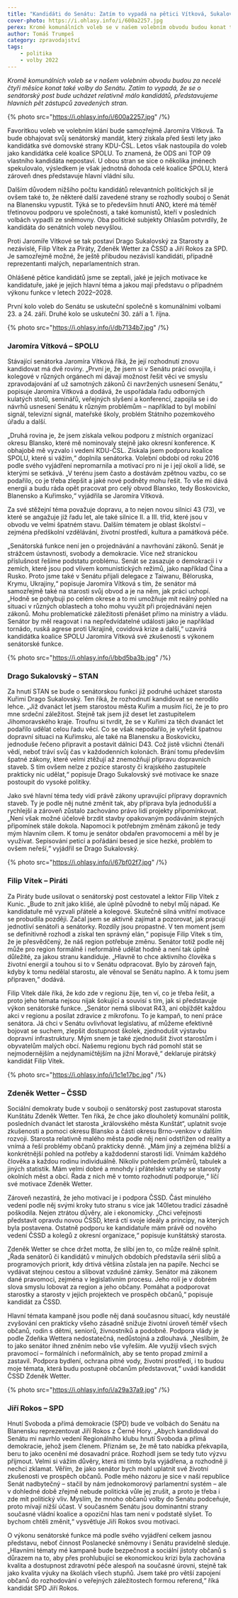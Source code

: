```yaml
---
title: "Kandidáti do Senátu: Zatím to vypadá na pětici Vítková, Sukalovský, Vítek, Wetter a Rokos"
cover-photo: https://i.ohlasy.info/i/600a2257.jpg
perex: Kromě komunálních voleb se v našem volebním obvodu budou konat také volby do Senátu, představujeme hlavních pět zástupců zavedených stran.
author: Tomáš Trumpeš
category: zpravodajství
tags:
    - politika
    - volby 2022
---
```


*Kromě komunálních voleb se v našem volebním obvodu budou za necelé čtyři měsíce konat také volby do Senátu. Zatím to vypadá, že se o senátorský post bude ucházet relativně málo kandidátů, představujeme hlavních pět zástupců zavedených stran.*

{% photo src="https://i.ohlasy.info/i/600a2257.jpg" /%}

Favoritkou voleb ve volebním klání bude samozřejmě Jaromíra Vítková. Ta bude obhajovat svůj senátorský mandát, který získala před šesti lety jako kandidátka své domovské strany KDU-ČSL. Letos však nastoupila do voleb jako kandidátka celé koalice SPOLU. To znamená, že ODS ani TOP 09 vlastního kandidáta nepostaví. U obou stran se sice o několika jménech spekulovalo, výsledkem je však jednotná dohoda celé koalice SPOLU, která zároveň dnes představuje hlavní vládní sílu.

Dalším důvodem nižšího počtu kandidátů relevantních politických sil je ovšem také to, že některé další zavedené strany se rozhodly souboj o Senát na Blanensku vypustit. Týká se to především hnutí ANO, které má téměř třetinovou podporu ve společnosti, a také komunistů, kteří v posledních volbách vypadli ze sněmovny. Oba politické subjekty Ohlasům potvrdily, že kandidáta do senátních voleb nevyšlou.

Proti Jaromíře Vítkové se tak postaví Drago Sukalovský za Starosty a nezávislé, Filip Vítek za Piráty, Zdeněk Wetter za ČSSD a Jiří Rokos za SPD. Je samozřejmě možné, že ještě přibudou nezávislí kandidáti, případně reprezentanti malých, neparlamentních stran.

Ohlášené pětice kandidátů jsme se zeptali, jaké je jejich motivace ke kandidatuře, jaké je jejich hlavní téma a jakou mají představu o případném výkonu funkce v letech 2022–2028.

První kolo voleb do Senátu se uskuteční společně s komunálními volbami 23. a 24. září. Druhé kolo se uskuteční 30. září a 1. října.

{% photo src="https://i.ohlasy.info/i/db7134b7.jpg" /%}

### Jaromíra Vítková – SPOLU

Stávající senátorka Jaromíra Vítková říká, že její rozhodnutí znovu kandidovat má dvě roviny. „První je, že jsem si v Senátu práci osvojila, i kolegové v různých orgánech mi dávají možnost řešit věci ve smyslu zpravodajování ať už samotných zákonů či navržených usnesení Senátu,“ popisuje Jaromíra Vítková a dodává, že uspořádala řadu odborných kulatých stolů, seminářů, veřejných slyšení a konferencí, zapojila se i do návrhů usnesení Senátu k různým problémům – například to byl mobilní signál, televizní signál, mateřské školy, problém Státního pozemkového úřadu a další. 

„Druhá rovina je, že jsem získala velkou podporu z místních organizací okresu Blansko, které mě nominovaly stejně jako okresní konference. K obhajobě mě vyzvalo i vedení KDU-ČSL. Získala jsem podporu koalice SPOLU, které si vážím,“ doplnila senátorka. Volební období od roku 2016 podle svého vyjádření nepromarnila a motivací pro ni je i její okolí a lidé, se kterými se setkává. „V terénu jsem často a dostávám zpětnou vazbu, co se podařilo, co je třeba zlepšit a jaké nové podněty mohu řešit. To vše mi dává energii a budu ráda opět pracovat pro celý obvod Blansko, tedy Boskovicko, Blanensko a Kuřimsko,“ vyjádřila se Jaromíra Vítková.

Za své stěžejní téma považuje dopravu, a to nejen novou silnici 43 (73), ve které se angažuje již řadu let, ale také silnice II. a III. tříd, které jsou v obvodu ve velmi špatném stavu. Dalším tématem je oblast školství – zejména předškolní vzdělávání, životní prostředí, kultura a památková péče.

„Senátorská funkce není jen o projednávání a navrhování zákonů. Senát je strážcem ústavnosti, svobody a demokracie. Více než stranickou příslušnost řešíme podstatu problému. Senát se zasazuje o demokracii i v zemích, které jsou pod vlivem komunistických režimů, jako například Čína a Rusko. Proto jsme také v Senátu přijali delegace z Taiwanu, Běloruska, Krymu, Ukrajiny,“ popisuje Jaromíra Vítková s tím, že senátor má samozřejmě také na starosti svůj obvod a je na něm, jak práci uchopí. „Hodně se pohybuji po celém okrese a to mi umožňuje mít reálný pohled na situaci v různých oblastech a toho mohu využít při projednávání nejen zákonů. Mohu problematické záležitosti přenášet přímo na ministry a vládu. Senátor by měl reagovat i na nepředvídatelné události jako je například tornádo, ruská agrese proti Ukrajině, covidová krize a další,“ uzavírá kandidátka koalice SPOLU Jaromíra Vítková své zkušenosti s výkonem senátorské funkce.

{% photo src="https://i.ohlasy.info/i/bbd5ba3b.jpg" /%}

### Drago Sukalovský – STAN

Za hnutí STAN se bude o senátorskou funkci již podruhé ucházet starosta Kuřimi Drago Sukalovský. Ten říká, že rozhodnutí kandidovat se nerodilo lehce. „Již dvanáct let jsem starostou města Kuřim a musím říci, že je to pro mne srdeční záležitost. Stejně tak jsem již deset let zastupitelem Jihomoravského kraje. Troufnu si tvrdit, že se v Kuřimi za těch dvanáct let podařilo udělat celou řadu věcí. Co se však nepodařilo, je vyřešit špatnou dopravní situaci na Kuřimsku, ale také na Blanensku a Boskovicku, jednoduše řečeno připravit a postavit dálnici D43. Což jistě všichni čtenáři vědí, neboť tráví svůj čas v každodenních kolonách. Brání tomu především špatné zákony, které velmi ztěžují až znemožňují přípravu dopravních staveb. S tím ovšem nelze z pozice starosty či krajského zastupitele prakticky nic udělat,“ popisuje Drago Sukalovský své motivace ke snaze postoupit do vysoké politiky.

Jako své hlavní téma tedy vidí právě zákony upravující přípravy dopravních staveb. Ty je podle něj nutné změnit tak, aby příprava byla jednodušší a rychlejší a zároveň zůstalo zachováno právo lidí projekty připomínkovat. „Není však možné účelově brzdit stavby opakovaným podáváním stejných připomínek stále dokola. Napomoci k potřebným změnám zákonů je tedy mým hlavním cílem. K tomu je senátor obdařen pravomocemi a měl by je využívat. Sepisování peticí a pořádání besed je sice hezké, problém to ovšem neřeší,“ vyjádřil se Drago Sukalovský.

{% photo src="https://i.ohlasy.info/i/67bf02f7.jpg" /%}

### Filip Vítek – Piráti

Za Piráty bude usilovat o senátorský post cestovatel a lektor Filip Vítek z Kunic. „Bude to znít jako klišé, ale úplně původně to nebyl můj nápad. Ke kandidatuře mě vyzvali přátelé a kolegové. Skutečně silná vnitřní motivace se probudila později. Začal jsem se aktivně zajímat a pozorovat, jak pracují jednotliví senátoři a senátorky. Rozdíly jsou propastné. V ten moment jsem se definitivně rozhodl a získal ten správný elán,“ popisuje Filip Vítek s tím, že je přesvědčený, že náš region potřebuje změnu. Senátor totiž podle něj může pro region formálně i neformálně udělat hodně a není tak úplně důležité, za jakou stranu kandiduje. „Hlavně to chce aktivního člověka s životní energií a touhou si to v Senátu odpracovat. Bylo by zároveň fajn, kdyby k tomu nedělal starostu, ale věnoval se Senátu naplno. A k tomu jsem připraven,“ dodává.

Filip Vítek dále říká, že kdo zde v regionu žije, ten ví, co je třeba řešit, a proto jeho témata nejsou nijak šokující a souvisí s tím, jak si představuje výkon senátorské funkce. „Senátor nemá slibovat R43, ani objíždět každou akci v regionu a posílat zdravice z mikrofonu. To je kampaň, to není práce senátora. Já chci v Senátu ovlivňovat legislativu, ať můžeme efektivně bojovat se suchem, zlepšit dostupnost školek, zjednodušit výstavbu dopravní infrastruktury. Mým snem je také zjednodušit život starostům i obyvatelům malých obcí. Našemu regionu bych rád pomohl stát se nejmodernějším a nejdynamičtějším na jižní Moravě,“ deklaruje pirátský kandidát Filip Vítek.

{% photo src="https://i.ohlasy.info/i/1c1e17bc.jpg" /%}

### Zdeněk Wetter – ČSSD

Sociální demokraty bude v souboji o senátorský post zastupovat starosta Kunštátu Zdeněk Wetter. Ten říká, že chce jako dlouholetý komunální politik, posledních dvanáct let starosta „královského města Kunštát“, uplatnit svoje zkušenosti a pomoci okresu Blansko a části okresu Brno-venkov v dalším rozvoji. Starosta relativně malého města podle něj není odstřižen od reality a vnímá a řeší problémy občanů prakticky denně. „Mám jiný a zejména bližší a konkrétnější pohled na potřeby a každodenní starosti lidí. Vnímám každého člověka a každou rodinu individuálně. Nikoliv pohledem průměrů, tabulek a jiných statistik. Mám velmi dobré a mnohdy i přátelské vztahy se starosty okolních měst a obcí. Řada z nich mě v tomto rozhodnutí podporuje,“ líčí své motivace Zdeněk Wetter.

Zároveň nezastírá, že jeho motivací je i podpora ČSSD. Část minulého vedení podle něj svými kroky tuto stranu s více jak 140letou tradicí zásadně poškodila. Nejen ztrátou důvěry, ale i ekonomicky. „Chci veřejnosti představit opravdu novou ČSSD, která ctí svoje ideály a principy, na kterých byla postavena. Ostatně podporu ke kandidatuře mám právě od nového vedení ČSSD a kolegů z okresní organizace,“ popisuje kunštátský starosta.

Zdeněk Wetter se chce držet motta, že slíbí jen to, co může reálně splnit. „Řada senátorů či kandidátů v minulých obdobích představila sérii slibů a programových priorit, kdy drtivá většina zůstala jen na papíře. Nechci se vydávat stejnou cestou a slibovat vzdušné zámky. Senátor má zákonem dané pravomoci, zejména v legislativním procesu. Jeho rolí je v dobrém slova smyslu lobovat za region a jeho občany. Pomáhat a podporovat starostky a starosty v jejich projektech ve prospěch občanů,“ popisuje kandidát za ČSSD.

Hlavní témata kampaně jsou podle něj daná současnou situací, kdy neustálé zvyšování cen prakticky všeho zásadně snižuje životní úroveň téměř všech občanů, rodin s dětmi, seniorů, živnostníků a podobně. Podpora vlády je podle Zdeňka Wettera nedostatečná, nedůstojná a zdlouhavá. „Neslíbím, že to jako senátor ihned zněním nebo vše vyřeším. Ale využiji všech svých pravomocí – formálních i neformálních, aby se tento propad zmírnil a zastavil. Podpora bydlení, ochrana pitné vody, životní prostředí, i to budou moje témata, která budu postupně občanům představovat,“ uvádí kandidát ČSSD Zdeněk Wetter.

{% photo src="https://i.ohlasy.info/i/a29a37a9.jpg" /%}

### Jiří Rokos – SPD

Hnutí Svoboda a přímá demokracie (SPD) bude ve volbách do Senátu na Blanensku reprezentovat Jiří Rokos z Černé Hory. „Abych kandidoval do Senátu mi navrhlo vedení Regionálního klubu hnutí Svoboda a přímá demokracie, jehož jsem členem. Přiznám se, že mě tato nabídka překvapila, beru to jako ocenění mé dosavadní práce. Rozhodl jsem se tedy tuto výzvu přijmout. Velmi si vážím důvěry, která mi tímto byla vyjádřena, a rozhodně ji nechci zklamat. Věřím, že jako senátor bych mohl uplatnit své životní zkušenosti ve prospěch občanů. Podle mého názoru je sice v naší republice Senát nadbytečný – stačil by nám jednokomorový parlamentní systém – ale v dohledné době zřejmě nebude politická vůle jej zrušit, a proto je třeba i zde mít politický vliv. Myslím, že mnoho občanů volby do Senátu podceňuje, proto mívají nižší účast. V současném Senátu jsou dominantní strany současné vládní koalice a opoziční hlas tam není v podstatě slyšet. To bychom chtěli změnit,“ vysvětluje Jiří Rokos svou motivaci.

O výkonu senátorské funkce má podle svého vyjádření celkem jasnou představu, neboť činnost Poslanecké sněmovny i Senátu pravidelně sleduje. „Hlavními tématy mé kampaně bude bezpečnost a sociální jistoty občanů s důrazem na to, aby přes prohlubující se ekonomickou krizi byla zachována kvalita a dostupnost zdravotní péče alespoň na současné úrovni, stejně tak jako kvalita výuky na školách všech stupňů. Jsem také pro větší zapojení občanů do rozhodování o veřejných záležitostech formou referend,“ říká kandidát SPD Jiří Rokos.